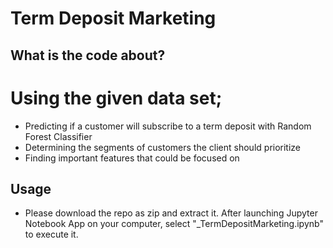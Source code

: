 # Term Deposit Marketing

## What is the code about?
# Using the given data set; 
- Predicting if a customer will subscribe to a term deposit with Random Forest Classifier
- Determining the segments of customers the client should prioritize
- Finding important features that could be focused on

## Usage
- Please download the repo as zip and extract it. After launching Jupyter Notebook App on your computer, select "_TermDepositMarketing.ipynb" to execute it.
